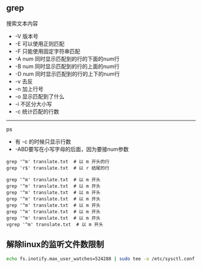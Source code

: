 ## grep
搜索文本内容
- -V    版本号
- -E    可以使用正则匹配
- -F    只能使用固定字符串匹配
- -A num  同时显示匹配到的行的下面的num行
- -B num  同时显示匹配到的行的上面的num行
- -D num  同时显示匹配到的行的上下的num行
- -v     去反
- -n     加上行号
- -o     显示匹配到了什么
- -i     不区分大小写
- -c     统计匹配的行数
---
ps
- 有 -c 的时候只显示行数
- -ABD要写在小写字母的后面，因为要接num参数
```
grep '^m' translate.txt  # 以 m 开头的行
grep 'r$' translate.txt  # 以 r 结尾的行

grep '^m' translate.txt  # 以 m 开头
grep '^m' translate.txt  # 以 m 开头
grep '^m' translate.txt  # 以 m 开头
grep '^m' translate.txt  # 以 m 开头
grep '^m' translate.txt  # 以 m 开头
grep '^m' translate.txt  # 以 m 开头
grep '^m' translate.txt  # 以 m 开头
vgrep '^m' translate.txt  # 以 m 开头
```

## 解除linux的监听文件数限制
```bash
echo fs.inotify.max_user_watches=524288 | sudo tee -a /etc/sysctl.conf && sudo sysctl -p
```